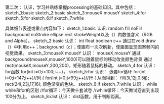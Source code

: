 第二次：
认识，学习并熟练掌握processing的基础知识。其中包括：
sketch_1:basic
sketch_2:basic
sketch_3:mouseX  mouseY
sketch_4:for
sketch_5:for
sketch_6:if
sketch_7:while

具体细节表述或重点内容如下：
sketch_1:basic
  认识: random fill noFill background noStroke ellipse rect strokeWeight以及（）内数值含义（RGB and Alpha）。
sketch_2:basic
  认识： int float boolean c++ 通过在void draw（）中利用c++；background（c）；使画布一次次刷新，使画面呈现图案频闪的视觉效果。
sketch_3:mouseX  mouseY
  认识： mouseX,mouseY 通过 background(mouseX,mouseY,1000)可以随着鼠标的移动改变颜色背景 通过 rect(mouseX,mouseY,200,200)，矩形随着鼠标的移动。
sketch_4:for
  认识： for函数 for(int i=0;i<100;i++）。
sketch_5:for
  认识： 嵌套for循环 for(int i=0;i<147;i++)//列 { for(int j=0;j<99;j++)//行 { 从而得到： fill(3i,12j,0.5ij); rect(24i,23j,17,16); 颜色渐变的色块。
sketch_6:if
sketch_7:while
  认识： while while和for的区别 //for循环：今天做十套试卷 //while循环：今天做试卷直到出现100分为止。
sketch_8:dist
  认识： dist函数，用于判断距离。
